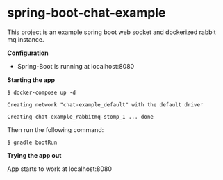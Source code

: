 # spring-boot-chat-example

This project is an example spring boot web socket and dockerized rabbit mq instance.

**Configuration**
* Spring-Boot is running at localhost:8080

**Starting the app**

`$ docker-compose up -d`

 `Creating network "chat-example_default" with the default driver`
 
`Creating chat-example_rabbitmq-stomp_1 ... done`

Then run the following command:

`$ gradle bootRun`

**Trying the app out**

App starts to work at localhost:8080





